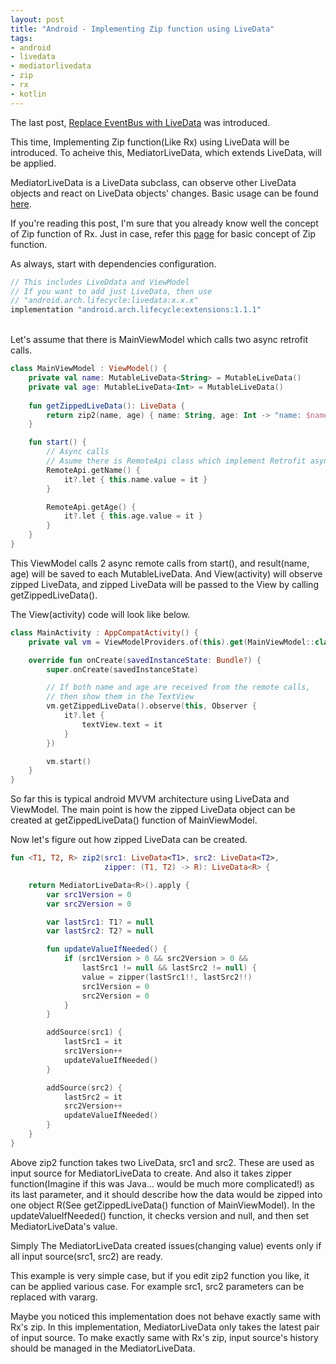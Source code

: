 ```yaml
---
layout: post
title: "Android - Implementing Zip function using LiveData"
tags:
- android
- livedata
- mediatorlivedata
- zip
- rx
- kotlin
---
```

The last post, [Replace EventBus with LiveData](https://hisblog.yoursun.me/2018/02/12/Android-Replace-EventBus-with-LiveData.html) was introduced.

This time, Implementing Zip function(Like Rx) using LiveData will be introduced. To acheive this, MediatorLiveData, which extends LiveData, will be applied.

MediatorLiveData is a LiveData subclass, can observe other LiveData objects and react on LiveData objects' changes. Basic usage can be found [here](https://developer.android.com/reference/android/arch/lifecycle/MediatorLiveData.html).

If you're reading this post, I'm sure that you already know well the concept of Zip function of Rx. Just in case, refer this [page](http://reactivex.io/documentation/operators/zip.html) for
basic concept of Zip function.

As always, start with dependencies configuration.
~~~groovy
// This includes LiveDdata and ViewModel
// If you want to add just LiveData, then use 
// "android.arch.lifecycle:livedata:x.x.x"
implementation "android.arch.lifecycle:extensions:1.1.1"
~~~

<br>
Let's assume that there is MainViewModel which calls two async retrofit calls.

~~~kotlin
class MainViewModel : ViewModel() {
    private val name: MutableLiveData<String> = MutableLiveData()
    private val age: MutableLiveData<Int> = MutableLiveData()
  
    fun getZippedLiveData(): LiveData {
        return zip2(name, age) { name: String, age: Int -> "name: $name, age: $age" }
    }

    fun start() {
        // Async calls
        // Asume there is RemoteApi class which implement Retrofit async call
        RemoteApi.getName() {
            it?.let { this.name.value = it }
        }

        RemoteApi.getAge() {
            it?.let { this.age.value = it }
        }
    }
}
~~~

This ViewModel calls 2 async remote calls from start(), and result(name, age) will be saved to each MutableLiveData. And View(activity) will observe zipped LiveData, and zipped LiveData will be passed to the View by calling getZippedLiveData().

The View(activity) code will look like below.

~~~kotlin
class MainActivity : AppCompatActivity() {
    private val vm = ViewModelProviders.of(this).get(MainViewModel::class.java)

    override fun onCreate(savedInstanceState: Bundle?) {
        super.onCreate(savedInstanceState)

        // If both name and age are received from the remote calls,
        // then show them in the TextView
        vm.getZippedLiveData().observe(this, Observer {
            it?.let {
                textView.text = it
            }
        })

        vm.start()
    }
}
~~~

So far this is typical android MVVM architecture using LiveData and ViewModel. The main point is how the zipped LiveData object can be created at getZippedLiveData() function of MainViewModel.

Now let's figure out how zipped LiveData can be created.

~~~kotlin
fun <T1, T2, R> zip2(src1: LiveData<T1>, src2: LiveData<T2>,
                     zipper: (T1, T2) -> R): LiveData<R> {

    return MediatorLiveData<R>().apply {
        var src1Version = 0
        var src2Version = 0

        var lastSrc1: T1? = null
        var lastSrc2: T2? = null

        fun updateValueIfNeeded() {
            if (src1Version > 0 && src2Version > 0 &&
                lastSrc1 != null && lastSrc2 != null) {
                value = zipper(lastSrc1!!, lastSrc2!!)
                src1Version = 0
                src2Version = 0
            }
        }

        addSource(src1) {
            lastSrc1 = it
            src1Version++
            updateValueIfNeeded()
        }

        addSource(src2) {
            lastSrc2 = it
            src2Version++
            updateValueIfNeeded()
        }
    }
}
~~~

Above zip2 function takes two LiveData, src1 and src2. These are used as input source for MediatorLiveData to create. And also it takes zipper function(Imagine if this was Java... would be much more complicated!) as its last parameter, and it should describe how the data would be zipped into one object R(See getZippedLiveData() function of MainViewModel). In the updateValueIfNeeded() function, it checks version and null, and then set MediatorLiveData's value.

Simply The MediatorLiveData created issues(changing value) events only if all input source(src1, src2) are ready.

This example is very simple case, but if you edit zip2 function you like, it can be applied various case. For example src1, src2 parameters can be replaced with vararg.

Maybe you noticed this implementation does not behave exactly same with Rx's zip. In this implementation, MediatorLiveData only takes the latest pair of input source. To make exactly same with Rx's zip, input source's history should be managed in the MediatorLiveData.